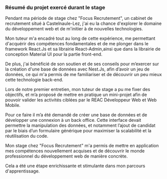 ### Résumé du projet exercé durant le stage

Pendant ma période de stage chez "Focus Recrutement", un cabinet de recrutement situé à Castelnaule-Lez, j'ai eu la chance d'explorer le domaine du développement web et de m'initier à de nouvelles technologies.

Mon tuteur m'a encadré tout au long de cette expérience, me permettant d'acquérir des compétences fondamentales et de me plonger dans le framework React.Js et sa librairie React-Admin,ainsi que dans la librairie de conception Material UI pour la partie front-end.

De plus, j'ai bénéficié de son soutien et de ses conseils pour m’exercer sur la création d'une base de données avec Nest.Js, afin d’avoir un jeu de données, ce qui m'a permis de me familiariser et de découvrir un peu mieux cette technologie back-end.

Lors de notre premier entretien, mon tuteur de stage a pu me fixer des objectifs, et m’a proposé de mettre en pratique un mini-projet afin de pouvoir valider les activités ciblées par le REAC Développeur Web et Web Mobile.

Pour ce faire il m’a été demandé de créer une base de données et de développer une connexion à un back office. Cette interface devait permettre la manipulation des données, et notamment l’ajout de candidat par le biais d’un formulaire générique pour maximiser la scalabilité et la réutilisation du code.

Mon stage chez "Focus Recrutement" m'a permis de mettre en application mes compétences nouvellement acquises et de découvrir le monde professionnel du développement web de manière concrète. 

Cela a été une étape enrichissante et stimulante dans mon parcours d'apprentissage.
